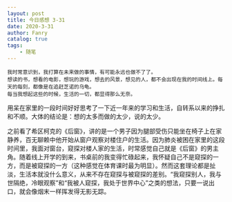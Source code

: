 ```yaml
---
layout: post
title: 今日感想 3-31
date: 2020-3-31
author: Fanry
catalog: true
tags:
    - 随笔
---
```


    我时常意识到，我打算在未来做的事情，有可能永远也做不了了。
    想读的书，想看的电影，想玩的游戏，想去的风景，想见的人，都不会出现在我的时间线上。每天的每刻，都像是在追赶芝诺的乌龟。
    每当我想起这些的时候，生活的一切，都显得那么无奈。

用呆在家里的一段时间好好思考了一下近一年来的学习和生活，自转系以来的挣扎和不顺。大体的结论是：想的太多而做的太少，说的太少。

之前看了希区柯克的《后窗》，讲的是一个男子因为腿部受伤只能坐在椅子上在家静养，百无聊赖中他开始从窗户观察对楼住户的生活。因为肺炎被困在家里的这段时间里，我面对窗台，窥探对楼人家的生活，时常感觉自己就是《后窗》的男主角。随着线上开学的到来，书桌前的我变得忙碌起来，我怀疑自己不是窥探的一方，而是被窥探的一方（这种感觉在体育课时最为明显）。然而这套理论都是扯淡，生活本就没什么意义，从来不存在窥探与被窥探的差别。“我窥探别人，我与世隔绝，冷眼观察”和“我被人窥探，我处于世界中心”之类的想法，只要一说出口，就会像烟末一样挥发得无影无踪。